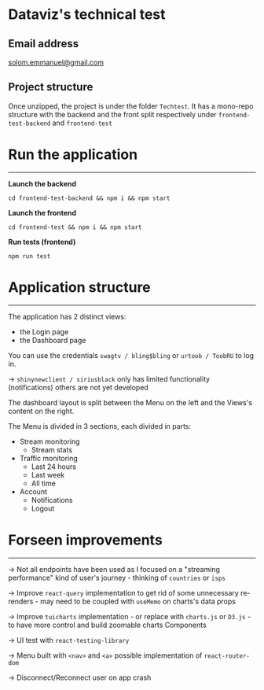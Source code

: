 # Dataviz's technical test

## Email address

solom.emmanuel@gmail.com

## Project structure

Once unzipped, the project is under the folder `Techtest`.
It has a mono-repo structure with the backend and the front split respectively under `frontend-test-backend` and `frontend-test`

# Run the application

---

**Launch the backend**

`cd frontend-test-backend && npm i && npm start`

**Launch the frontend**

`cd frontend-test && npm i && npm start`

**Run tests (frontend)**

`npm run test`

# Application structure

---

The application has 2 distinct views:

- the Login page
- the Dashboard page

You can use the credentials `swagtv / bling$bling` or `urtoob / ToobRU` to log in.

→ `shinynewclient / siriusblack` only has limited functionality (notifications) others are not yet developed

The dashboard layout is split between the Menu on the left and the Views's content on the right.

The Menu is divided in 3 sections, each divided in parts:

- Stream monitoring
  - Stream stats
- Traffic monitoring
  - Last 24 hours
  - Last week
  - All time
- Account
  - Notifications
  - Logout

# Forseen improvements

---

→ Not all endpoints have been used as I focused on a "streaming performance" kind of user's journey - thinking of `countries` or `isps`

→ Improve `react-query` implementation to get rid of some unnecessary re-renders - may need to be coupled with `useMemo` on charts's data props

→ Improve `tuicharts` implementation - or replace with `charts.js` or `D3.js` - to have more control and build zoomable charts Components

→ UI test with `react-testing-library`

→ Menu built with `<nav>` and `<a>` possible implementation of `react-router-dom`

→ Disconnect/Reconnect user on app crash
